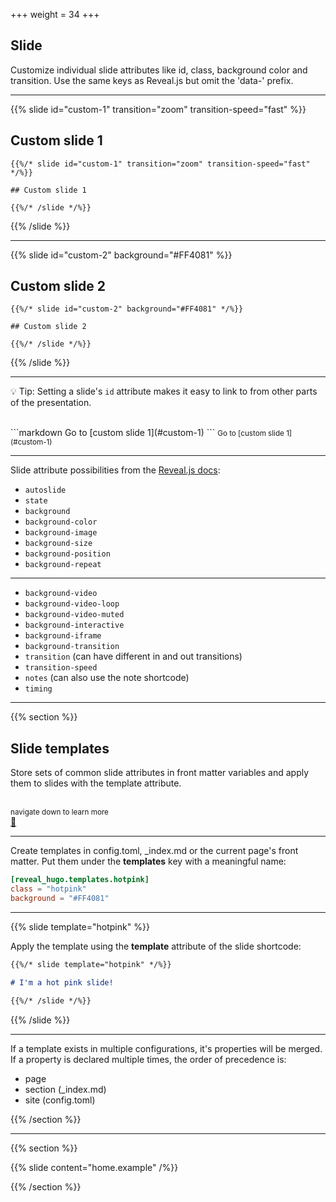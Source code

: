 +++
weight = 34
+++

## Slide

Customize individual slide attributes like id, class, background color and transition. Use the same keys as Reveal.js but omit the 'data-' prefix.

---

{{% slide id="custom-1" transition="zoom" transition-speed="fast" %}}

## Custom slide 1

```
{{%/* slide id="custom-1" transition="zoom" transition-speed="fast" */%}}

## Custom slide 1

{{%/* /slide */%}}
```

{{% /slide %}}

---

{{% slide id="custom-2" background="#FF4081" %}}

## Custom slide 2

```
{{%/* slide id="custom-2" background="#FF4081" */%}}

## Custom slide 2

{{%/* /slide */%}}
```

{{% /slide %}}

---

💡 Tip: Setting a slide's `id` attribute makes it easy to link to from other parts of the presentation.

<br>
```markdown
Go to [custom slide 1](#custom-1)
```

<small>
Go to [custom slide 1](#custom-1)
</small>

---

Slide attribute possibilities from the [Reveal.js docs](https://github.com/hakimel/reveal.js):

- `autoslide`
- `state`
- `background`
- `background-color`
- `background-image`
- `background-size`
- `background-position`
- `background-repeat`

---

- `background-video`
- `background-video-loop`
- `background-video-muted`
- `background-interactive`
- `background-iframe`
- `background-transition`
- `transition` (can have different in and out transitions)
- `transition-speed`
- `notes` (can also use the note shortcode)
- `timing`

---

{{% section %}}

## Slide templates

Store sets of common slide attributes in front matter variables and apply them to slides with the template attribute.

<br>
<small>
navigate down to learn more
</small>
<br>
<a href="#" class="navigate-down">🔽</a>

---

Create templates in config.toml, _index.md or the current page's front matter. Put them under the **templates** key with a meaningful name:

```toml
[reveal_hugo.templates.hotpink]
class = "hotpink"
background = "#FF4081"
```

---

{{% slide template="hotpink" %}}

Apply the template using the **template** attribute of the slide shortcode:

```markdown
{{%/* slide template="hotpink" */%}}

# I'm a hot pink slide!

{{%/* /slide */%}}
```

{{% /slide %}}

---

If a template exists in multiple configurations, it's properties will be merged. If a property is declared multiple times, the order of precedence is:

- page
- section (_index.md)
- site (config.toml)

{{% /section %}}

---

{{% section %}}

{{% slide content="home.example" /%}}

{{% /section %}}

